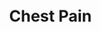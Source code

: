 ---
title: Chest Pain
type: presentations
date-created: 2025-07-16
date-edited: 2025-07-16
tags: []
---